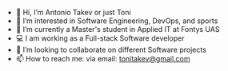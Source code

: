 - 👋 Hi, I’m Antonio Takev or just Toni
- 👀 I’m interested in Software Engineering, DevOps, and sports
- 🌱 I’m currently a Master's student in Applied IT at Fontys UAS
- 💻 I am working as a Full-stack Software developer
- 💞️ I’m looking to collaborate on different Software projects
- 📫 How to reach me: via email: tonitakev@gmail.com

<!---
toni123321/toni123321 is a ✨ special ✨ repository because its `README.md` (this file) appears on your GitHub profile.
You can click the Preview link to take a look at your changes.
--->
